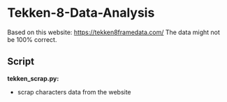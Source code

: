 # Tekken-8-Data-Analysis
Based on this website: https://tekken8framedata.com/
The data might not be 100% correct.

## Script
**tekken_scrap.py:**
- scrap characters data from the website